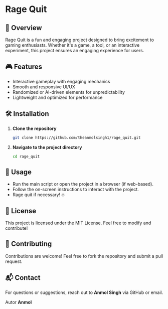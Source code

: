 # Rage Quit

## 🚀 Overview
Rage Quit is a fun and engaging project designed to bring excitement to gaming enthusiasts. Whether it's a game, a tool, or an interactive experiment, this project ensures an engaging experience for users.

## 🎮 Features
- Interactive gameplay with engaging mechanics
- Smooth and responsive UI/UX
- Randomized or AI-driven elements for unpredictability
- Lightweight and optimized for performance

## 🛠️ Installation
1. **Clone the repository**
   ```sh
   git clone https://github.com/theanmolsingh1/rage_quit.git
   ```
2. **Navigate to the project directory**
   ```sh
   cd rage_quit
   ```

## 🚀 Usage
- Run the main script or open the project in a browser (if web-based).
- Follow the on-screen instructions to interact with the project.
- Rage quit if necessary! 🔥

## 📜 License
This project is licensed under the MIT License. Feel free to modify and contribute!

## 🤝 Contributing
Contributions are welcome! Feel free to fork the repository and submit a pull request.

## 📬 Contact
For questions or suggestions, reach out to **Anmol Singh** via GitHub or email.

Autor **Anmol**
